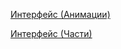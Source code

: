 [Интерфейс (Анимации)](https://www.figma.com/proto/L9adiX73iaVCVZCXUQjfb0/Project?node-id=1-2&t=L8oi83t1Cy2qjFA9-1&scaling=min-zoom&content-scaling=fixed&page-id=0%3A1&starting-point-node-id=1%3A2)

[Интерфейс (Части)](https://www.figma.com/design/L9adiX73iaVCVZCXUQjfb0/Project?node-id=0-1&p=f&t=YzEylwkDMltAuD6C-0)
